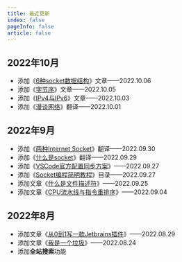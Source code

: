 ```yaml
---
title: 最近更新
index: false
pageInfo: false
article: false
---
```


## 2022年10月

- 添加《[6种socket数据结构](/posts/network-programming/6种socket数据结构.md)》文章——2022.10.06
- 添加《[字节序](/posts/network-programming/字节序.md)》文章——2022.10.05
- 添加《[IPv4与IPv6](/posts/network-programming/IPv4-IPv6.md)》文章——2022.10.03
- 添加《[漫谈网络](/posts/network-programming/漫谈网络.md)》翻译——2022.10.01

## 2022年9月
- 添加《[两种Internet Socket](/posts/network-programming/两种Internet-socket.md)》翻译——2022.09.30
- 添加《[什么是socket](/posts/network-programming/什么是socket.md)》翻译——2022.09.29
- 添加《[VSCode官方配置同步方案](/posts/tools/VSCode/如何同步配置.md)》——2022.09.27
- 添加《[Socket编程简明教程](/posts/network-programming)》目录——2022.09.27
- 添加文章《[什么是文件描述符](/posts/os/什么是文件描述符.md)》——2022.09.25
- 添加文章《[CPU流水线与指令重排序](/posts/concurrency/CPU流水线与指令重排序.md)》——2022.09.04


## 2022年8月
- 添加文章《[从0到1写一款Jetbrains插件](/posts/tools/IDEA/从0到1编写一款插件.md)》——2022.08.29
- 添加文章《[我是一个垃圾](/posts/JVM/我是一个垃圾.md)》——2022.08.24
- 添加**全站搜索**功能


